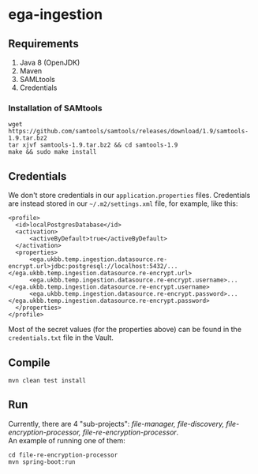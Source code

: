 # ega-ingestion

## Requirements

1. Java 8 (OpenJDK)
1. Maven
1. SAMLtools
1. Credentials

### Installation of SAMtools

```
wget https://github.com/samtools/samtools/releases/download/1.9/samtools-1.9.tar.bz2
tar xjvf samtools-1.9.tar.bz2 && cd samtools-1.9
make && sudo make install
```

## Credentials

We don't store credentials in our `application.properties` files.
Credentials are instead stored in our `~/.m2/settings.xml` file,
for example, like this:

```$xml
<profile>
  <id>localPostgresDatabase</id>
  <activation>
      <activeByDefault>true</activeByDefault>
  </activation>
  <properties>
      <ega.ukbb.temp.ingestion.datasource.re-encrypt.url>jdbc:postgresql://localhost:5432/...</ega.ukbb.temp.ingestion.datasource.re-encrypt.url>
      <ega.ukbb.temp.ingestion.datasource.re-encrypt.username>...</ega.ukbb.temp.ingestion.datasource.re-encrypt.username>
      <ega.ukbb.temp.ingestion.datasource.re-encrypt.password>...</ega.ukbb.temp.ingestion.datasource.re-encrypt.password>
  </properties>
</profile>
```

Most of the secret values (for the properties above) can be found in the `credentials.txt` file in the Vault.


## Compile

`mvn clean test install`

## Run

Currently, there are 4 "sub-projects":
*file-manager, file-discovery, file-encryption-processor, file-re-encryption-processor*.  
An example of running one of them:

```
cd file-re-encryption-processor
mvn spring-boot:run
```
